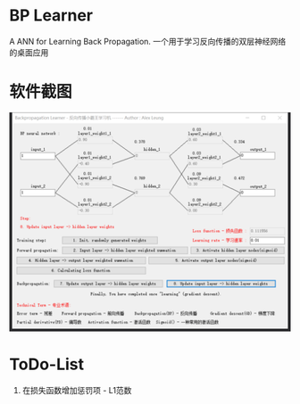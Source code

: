 # BP Learner
A ANN for Learning Back Propagation. 一个用于学习反向传播的双层神经网络的桌面应用

# 软件截图 
![screenshot](https://github.com/a2824256/DoubleLayerANN/blob/master/screenshot.png)

# ToDo-List
1. 在损失函数增加惩罚项 - L1范数

